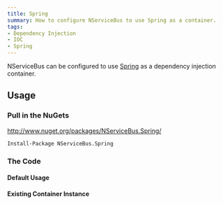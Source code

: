 ```yaml
---
title: Spring
summary: How to configure NServiceBus to use Spring as a container.
tags:
- Dependency Injection
- IOC
- Spring
---
```



NServiceBus can be configured to use [Spring](http://www.springframework.net/) as a dependency injection container. 


## Usage


### Pull in the NuGets

http://www.nuget.org/packages/NServiceBus.Spring/

    Install-Package NServiceBus.Spring


### The Code


#### Default Usage

<!-- import Spring -->


#### Existing Container Instance

<!-- import Spring_Existing -->
